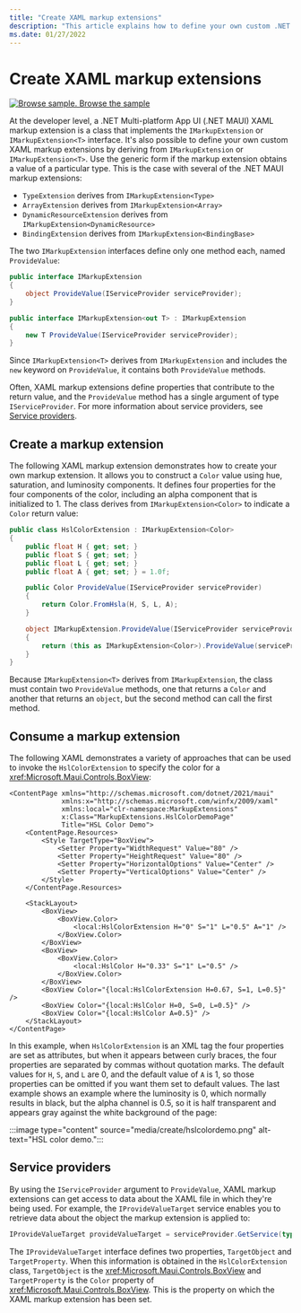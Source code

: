 ```yaml
---
title: "Create XAML markup extensions"
description: "This article explains how to define your own custom .NET MAUI XAML markup extensions. A XAML markup extension is a class that implements the IMarkupExtension or IMarkupExtension<T> interface."
ms.date: 01/27/2022
---
```


# Create XAML markup extensions

[![Browse sample.](~/media/code-sample.png) Browse the sample](/samples/dotnet/maui-samples/xaml-markupextensions)

At the developer level, a .NET Multi-platform App UI (.NET MAUI) XAML markup extension is a class that implements the `IMarkupExtension` or `IMarkupExtension<T>` interface. It's also possible to define your own custom XAML markup extensions by deriving from `IMarkupExtension` or `IMarkupExtension<T>`. Use the generic form if the markup extension obtains a value of a particular type. This is the case with several of the .NET MAUI markup extensions:

- `TypeExtension` derives from `IMarkupExtension<Type>`
- `ArrayExtension` derives from `IMarkupExtension<Array>`
- `DynamicResourceExtension` derives from `IMarkupExtension<DynamicResource>`
- `BindingExtension` derives from `IMarkupExtension<BindingBase>`

The two `IMarkupExtension` interfaces define only one method each, named `ProvideValue`:

```csharp
public interface IMarkupExtension
{
    object ProvideValue(IServiceProvider serviceProvider);
}

public interface IMarkupExtension<out T> : IMarkupExtension
{
    new T ProvideValue(IServiceProvider serviceProvider);
}
```

Since `IMarkupExtension<T>` derives from `IMarkupExtension` and includes the `new` keyword on `ProvideValue`, it contains both `ProvideValue` methods.

Often, XAML markup extensions define properties that contribute to the return value, and the `ProvideValue` method has a single argument of type `IServiceProvider`. For more information about service providers, see [Service providers](#service-providers).

## Create a markup extension

The following XAML markup extension demonstrates how to create your own markup extension. It allows you to construct a `Color` value using hue, saturation, and luminosity components. It defines four properties for the four components of the color, including an alpha component that is initialized to 1. The class derives from `IMarkupExtension<Color>` to indicate a `Color` return value:

```csharp
public class HslColorExtension : IMarkupExtension<Color>
{
    public float H { get; set; }
    public float S { get; set; }
    public float L { get; set; }
    public float A { get; set; } = 1.0f;

    public Color ProvideValue(IServiceProvider serviceProvider)
    {
        return Color.FromHsla(H, S, L, A);
    }

    object IMarkupExtension.ProvideValue(IServiceProvider serviceProvider)
    {
        return (this as IMarkupExtension<Color>).ProvideValue(serviceProvider);
    }
}
```

Because `IMarkupExtension<T>` derives from `IMarkupExtension`, the class must contain two `ProvideValue` methods, one that returns a `Color` and another that returns an `object`, but the second method can call the first method.

## Consume a markup extension

The following XAML demonstrates a variety of approaches that can be used to invoke the `HslColorExtension` to specify the color for a <xref:Microsoft.Maui.Controls.BoxView>:

```xaml
<ContentPage xmlns="http://schemas.microsoft.com/dotnet/2021/maui"
             xmlns:x="http://schemas.microsoft.com/winfx/2009/xaml"
             xmlns:local="clr-namespace:MarkupExtensions"
             x:Class="MarkupExtensions.HslColorDemoPage"
             Title="HSL Color Demo">
    <ContentPage.Resources>
        <Style TargetType="BoxView">
            <Setter Property="WidthRequest" Value="80" />
            <Setter Property="HeightRequest" Value="80" />
            <Setter Property="HorizontalOptions" Value="Center" />
            <Setter Property="VerticalOptions" Value="Center" />
        </Style>
    </ContentPage.Resources>

    <StackLayout>
        <BoxView>
            <BoxView.Color>
                <local:HslColorExtension H="0" S="1" L="0.5" A="1" />
            </BoxView.Color>
        </BoxView>
        <BoxView>
            <BoxView.Color>
                <local:HslColor H="0.33" S="1" L="0.5" />
            </BoxView.Color>
        </BoxView>
        <BoxView Color="{local:HslColorExtension H=0.67, S=1, L=0.5}" />
        <BoxView Color="{local:HslColor H=0, S=0, L=0.5}" />
        <BoxView Color="{local:HslColor A=0.5}" />
    </StackLayout>
</ContentPage>
```

In this example, when `HslColorExtension` is an XML tag the four properties are set as attributes, but when it appears between curly braces, the four properties are separated by commas without quotation marks. The default values for `H`, `S`, and `L` are 0, and the default value of `A` is 1, so those properties can be omitted if you want them set to default values. The last example shows an example where the luminosity is 0, which normally results in black, but the alpha channel is 0.5, so it is half transparent and appears gray against the white background of the page:

:::image type="content" source="media/create/hslcolordemo.png" alt-text="HSL color demo.":::

## Service providers

By using the `IServiceProvider` argument to `ProvideValue`, XAML markup extensions can get access to data about the XAML file in which they're being used. For example, the `IProvideValueTarget` service enables you to retrieve data about the object the markup extension is applied to:

```csharp
IProvideValueTarget provideValueTarget = serviceProvider.GetService(typeof(IProvideValueTarget)) as IProvideValueTarget;
```

The `IProvideValueTarget` interface defines two properties, `TargetObject` and `TargetProperty`. When this information is obtained in the `HslColorExtension` class, `TargetObject` is the <xref:Microsoft.Maui.Controls.BoxView> and `TargetProperty` is the `Color` property of <xref:Microsoft.Maui.Controls.BoxView>. This is the property on which the XAML markup extension has been set.
